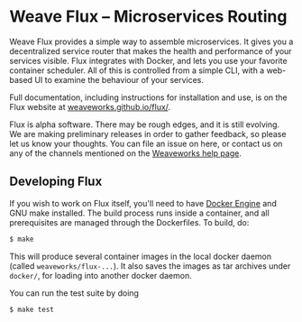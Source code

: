 # Weave Flux – Microservices Routing

Weave Flux provides a simple way to assemble microservices.  It gives
you a decentralized service router that makes the health and
performance of your services visible.  Flux integrates with Docker,
and lets you use your favorite container scheduler.  All of this is
controlled from a simple CLI, with a web-based UI to examine the
behaviour of your services.

Full documentation, including instructions for installation and use,
is on the Flux website at
[weaveworks.github.io/flux/](http://weaveworks.github.io/flux/).

Flux is alpha software.  There may be rough edges, and it is still
evolving.  We are making preliminary releases in order to gather
feedback, so please let us know your thoughts. You can file an issue
on here, or contact us on any of the channels mentioned on the
[Weaveworks help page](http://www.weave.works/help/).

## Developing Flux

If you wish to work on Flux itself, you'll need to have [Docker
Engine](https://docs.docker.com/engine/installation/) and GNU make
installed.  The build process runs inside a container, and all
prerequisites are managed through the Dockerfiles.  To build, do:

```sh
$ make
```

This will produce several container images in the local docker daemon
(called `weaveworks/flux-...`).  It also saves the images as tar
archives under `docker/`, for loading into another docker daemon.

You can run the test suite by doing

```sh
$ make test
```
